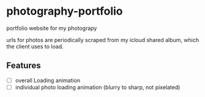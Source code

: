 # photography-portfolio

portfolio website for my photograpy

urls for photos are periodically scraped from my icloud shared album, which the client uses to load.

## Features

- [ ] overall Loading animation
- [ ] individual photo loading animation (blurry to sharp, not pixelated)
